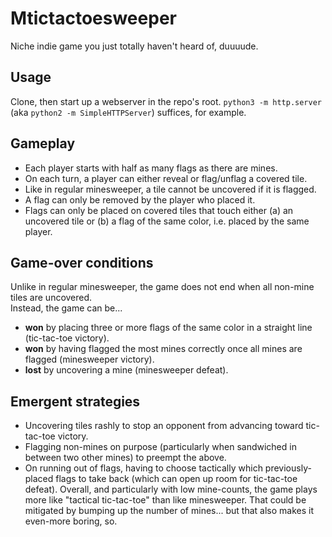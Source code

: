 # Mtictactoesweeper
Niche indie game you just totally haven't heard of, duuuude.

## Usage
Clone, then start up a webserver in the repo's root. `python3 -m http.server` (aka `python2 -m SimpleHTTPServer`)
suffices, for example.

## Gameplay
- Each player starts with half as many flags as there are mines.
- On each turn, a player can either reveal or flag/unflag a covered tile.
- Like in regular minesweeper, a tile cannot be uncovered if it is flagged.
- A flag can only be removed by the player who placed it.
- Flags can only be placed on covered tiles that touch either (a) an uncovered tile or
  (b) a flag of the same color, i.e. placed by the same player.

## Game-over conditions
Unlike in regular minesweeper, the game does not end when all non-mine tiles are uncovered.  
Instead, the game can be...
  - **won** by placing three or more flags of the same color in a straight line (tic-tac-toe victory).
  - **won** by having flagged the most mines correctly once all mines are flagged (minesweeper victory).
  - **lost** by uncovering a mine (minesweeper defeat).

## Emergent strategies
- Uncovering tiles rashly to stop an opponent from advancing toward tic-tac-toe victory.
- Flagging non-mines on purpose (particularly when sandwiched in between two other mines) to preempt the above.
- On running out of flags, having to choose tactically which previously-placed flags to take back (which can open
  up room for tic-tac-toe defeat).
Overall, and particularly with low mine-counts, the game plays more like "tactical tic-tac-toe" than like minesweeper.
That could be mitigated by bumping up the number of mines... but that also makes it even-more boring, so.